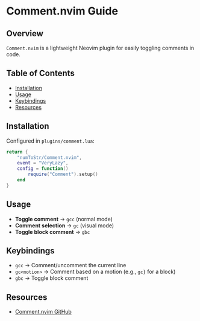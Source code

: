 # Comment.nvim Guide

## Overview
`Comment.nvim` is a lightweight Neovim plugin for easily toggling comments in code.

## Table of Contents
  - [Installation](#installation)
  - [Usage](#usage)
  - [Keybindings](#keybindings)
  - [Resources](#resources)

## Installation
Configured in `plugins/comment.lua`:
```lua
return {
    "numToStr/Comment.nvim",
    event = "VeryLazy",
    config = function()
        require("Comment").setup()
    end
}
```

## Usage
- **Toggle comment** → `gcc` (normal mode)
- **Comment selection** → `gc` (visual mode)
- **Toggle block comment** → `gbc`

## Keybindings
- `gcc` → Comment/uncomment the current line
- `gc<motion>` → Comment based on a motion (e.g., `gc}` for a block)
- `gbc` → Toggle block comment

## Resources
- [Comment.nvim GitHub](https://github.com/numToStr/Comment.nvim)

